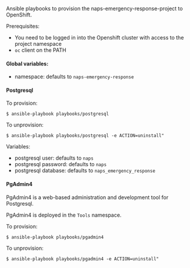 Ansible playbooks to provision the naps-emergency-response-project to OpenShift.

Prerequisites:
* You need to be logged in into the Openshift cluster with access to the project namespace
* `oc` client on the PATH

#### Global variables:
* namespace: defaults to `naps-emergency-response`

#### Postgresql

To provision: 
```
$ ansible-playbook playbooks/postgresql
```

To unprovision:
```
$ ansible-playbook playbooks/postgresql -e ACTION=uninstall"
```

Variables:
* postgresql user: defaults to `naps`
* postgresql password: defaults to `naps`
* postgresql database: defaults to `naps_emergency_response`

#### PgAdmin4

PgAdmin4 is a web-based administration and development tool for Postgresql.

PgAdmin4 is deployed in the `Tools` namespace.

To provision: 
```
$ ansible-playbook playbooks/pgadmin4
```

To unprovision:
```
$ ansible-playbook playbooks/pgadmin4 -e ACTION=uninstall"
```